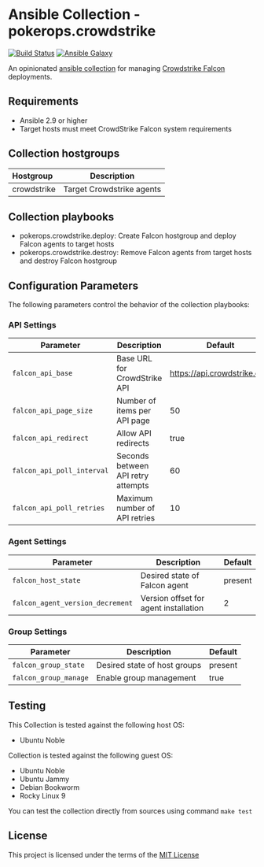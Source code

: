 # Ansible Collection - pokerops.crowdstrike

[![Build Status](https://github.com/pokerops/ansible-collection-crowdstrike/actions/workflows/libvirt.yml/badge.svg)](https://github.com/pokerops/ansible-collection-crowdstrike/actions/wofklows/libvirt.yml)
[![Ansible Galaxy](https://img.shields.io/github/v/tag/pokerops/ansible-collection-crowdstrike)](https://galaxy.ansible.com/ui/repo/published/pokerops/crowdstrike/)

An opinionated [ansible collection](https://galaxy.ansible.com/ui/repo/published/pokerops/crowdstrike/) for managing [Crowdstrike Falcon](https://www.crowdstrike.com/platform/) deployments.

## Requirements

- Ansible 2.9 or higher
- Target hosts must meet CrowdStrike Falcon system requirements

## Collection hostgroups

| Hostgroup   | Description               |
| :---------- | ------------------------- |
| crowdstrike | Target Crowdstrike agents |

## Collection playbooks

- pokerops.crowdstrike.deploy: Create Falcon hostgroup and deploy Falcon agents to target hosts
- pokerops.crowdstrike.destroy: Remove Falcon agents from target hosts and destroy Falcon hostgroup

## Configuration Parameters

The following parameters control the behavior of the collection playbooks:

### API Settings

| Parameter                  | Description                        | Default                     |
| -------------------------- | ---------------------------------- | --------------------------- |
| `falcon_api_base`          | Base URL for CrowdStrike API       | https://api.crowdstrike.com |
| `falcon_api_page_size`     | Number of items per API page       | 50                          |
| `falcon_api_redirect`      | Allow API redirects                | true                        |
| `falcon_api_poll_interval` | Seconds between API retry attempts | 60                          |
| `falcon_api_poll_retries`  | Maximum number of API retries      | 10                          |

### Agent Settings

| Parameter                        | Description                           | Default |
| -------------------------------- | ------------------------------------- | ------- |
| `falcon_host_state`              | Desired state of Falcon agent         | present |
| `falcon_agent_version_decrement` | Version offset for agent installation | 2       |

### Group Settings

| Parameter             | Description                  | Default |
| --------------------- | ---------------------------- | ------- |
| `falcon_group_state`  | Desired state of host groups | present |
| `falcon_group_manage` | Enable group management      | true    |

## Testing

This Collection is tested against the following host OS:

- Ubuntu Noble

Collection is tested against the following guest OS:

- Ubuntu Noble
- Ubuntu Jammy
- Debian Bookworm
- Rocky Linux 9

You can test the collection directly from sources using command `make test`

## License

This project is licensed under the terms of the [MIT License](/LICENSE)
